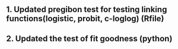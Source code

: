 ## 1. Updated pregibon test for testing linking functions(logistic, probit, c-loglog) (Rfile)
## 2. Updated the test of fit goodness  (python)
